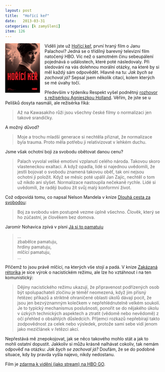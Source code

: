```yaml
---
layout: post
title:  "Hořící keř"
date:   2013-03-31
categories: [k zamyšlení]
item: 126
---
```

<a href="/assets/2013-03-31/20130331-horici-ker.png"><img src="/assets/2013-03-31/20130331-horici-ker_thumb.png" align="left" style="margin: 0px 
15px 15px 
0px"></a>Viděli jste už <a href="http://www.csfd.cz/film/313105-horici-ker/">Hořící 
keř</a>, 
první hraný film o Janu Palachovi? Jedná se o třídílný barevný televizní film natočený HBO. Víc než o samotném činu sebeupálení pojednává o událostech, které poté následovaly. Při sledování na vás dolehnou morální otázky, na které by si měl každý sám odpovědět. Hlavně na tu: <i>Jak bych se zachoval já?</i> Sepsal jsem několik citací, kolem kterých se mé úvahy točí.
<!--more-->

Především v týdeníku Respekt vyšel podnětný <a href="http://respekt.ihned.cz/c1-59194770-polakum-se-libi-vase-marnivost-a-amoralnost">rozhovor s režisérkou Agnieszkou Holland</a>. Věřím, že jste se u Pelíšků dosyta nasmáli, ale režisérka říká:

> Až na Kawasakiho růži jsou všechny české filmy o normalizaci jen takové srandičky.

A možný důvod?

> Moje a trochu mladší generace si nechtěla přiznat, že normalizace byla trauma. Proto měla potřebu ji relativizovat v lehkém duchu.

Jsme však ochotní boji za svobodu obětovat danou cenu?

> Palach vyvolal veliké emotivní vzplanutí celého národa. Takovou skoro vlasteneckou exaltaci. A když opadla, lidé si najednou uvědomili, že 
jestli bojovat o svobodu znamená takovou oběť, tak oni nejsou ochotni ji položit. Když se měsíc poté upálil Jan Zajíc, nechtěl o tom už nikdo ani slyšet. Normalizace nastoupila nečekaně rychle. Lidé si uvědomili, že raději budou žít svůj malý konformní život.

Což odpovídá tomu, co napsal Nelson Mandela v knize <a href="https://plus.google.com/107399094493317618479/posts/GLRPEtnM6TU">Dlouhá cesta za svobodou</a>:

> Boj za svobodu vám postupně vezme úplně všechno. Člověk, který se ho zúčastní, je člověkem bez domova.

Jaromír Nohavica zpívá v písni <a href="http://www.nohavica.cz/cz/tvorba/texty/ja_si_to_pamatuju.htm">Já si to pamatuju</a> 

>...  
zbabělce pamatuju,  
hrdiny pamatuju,  
mlčící pamatuju,  
…

Přičemž to jsou právě mlčící, na kterých vše stojí a padá. V knize <a href="http://www.kosmas.cz/detail.asp?cislo=145601&amp;afil=1102">Zakázaná rétorika</a> je sice výrok o nacistickém režimu, ale lze ho vztáhnout i na ten komunistický:

> Dějiny nacistického režimu ukazují, že připravenost podřízených osob být spolupachateli zločinu je téměř neomezená, když jim přísný řetězec 
příkazů a striktně ohraničené oblasti úkolů dávají pocit, že jsou jen bezvýznamným kolečkem v nepřehlédnutelně velkém soukolí. Je to typický mechanismus poslušnosti, ponořit se do nějakého úkolu v úzkých technických aspektech a ztratit (vědomě nebo nevědomě) z očí přehled o obsáhlých důsledcích. Příjemci rozkazů nepřebírají takto zodpovědnost za celek nebo výsledek, protože sami sebe vidí jenom jako mezičlánek v řetězci akcí.

Nepřestává mě znepokojovat, jak se něco takového mohlo stát a jak to mohli ostatní dopustit. Jakkoliv si můžu krásně nalhávat cokoliv, tak nemám odpověď na otázku: <i>Jak bych se zachoval já?</i> Doufám, že se do podobné situace, kdy by pravda vyšla najevo, nikdy nedostanu.

Film je <a href="http://www.hbogo.cz/redirect/11950">zdarma k vidění (jako stream) na HBO GO</a>.
